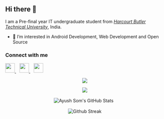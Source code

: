 ## Hi there 👋
I am a Pre-final year IT undergraduate student from <a href="hbtu.ac.in">_Harcourt Butler Technical University_</a>, India.<br>

- 👀 I’m interested in Android Development, Web Development and Open Source

### Connect with me
<p>
  <a href="https://twitter.com/AyushSom6">
    <img width="30px" src="https://www.vectorlogo.zone/logos/twitter/twitter-official.svg" />
  </a>&ensp;
  <a href="https://www.linkedin.com/in/ayushsom/">
    <img width="30px" src="https://www.vectorlogo.zone/logos/linkedin/linkedin-icon.svg" />
  </a>&ensp;
  <a href="https://www.instagram.com/its_awsom/">
    <img width="30px" src="https://www.vectorlogo.zone/logos/instagram/instagram-icon.svg" />
  </a>
</p>

<p align="center">
<p align="center"> <img src="https://komarev.com/ghpvc/?username=ayushsom1&color=red" /> </p>
</p>


<p align="center">
  <img src="https://github-readme-stats.vercel.app/api/top-langs/?username=ayushsom1&title_color=f0883e&text_color=c9d1d9&bg_color=0d1117&hide_border=false&hide=html&layout=compact&langs_count=7">
  <br />
  <br />
  <img alt="Ayush Som's GitHub Stats" src="https://github-readme-stats-six-flame.vercel.app/api?username=ayushsom1&show_icons=true&hide_border=true&theme=dark" />&ensp;
  <br />
  <br />
<img src="http://github-readme-streak-stats.herokuapp.com?user=ayushsom1&theme=neon-dark&hide_border=true&date_format=M%20j%5B%2C%20Y%5D" alt="Github Streak">
</p>

